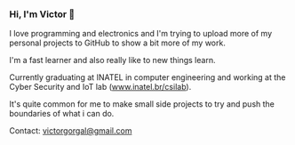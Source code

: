 ### Hi, I'm Victor 👋

I love programming and electronics and I'm trying to upload more of my personal projects to GitHub to show a bit more of my work.

I'm a fast learner and also really like to new things learn.

Currently graduating at INATEL in computer engineering and working at the Cyber Security and IoT lab (www.inatel.br/csilab).

It's quite common for me to make small side projects to try and push the boundaries of what i can do.

Contact: victorgorgal@gmail.com
